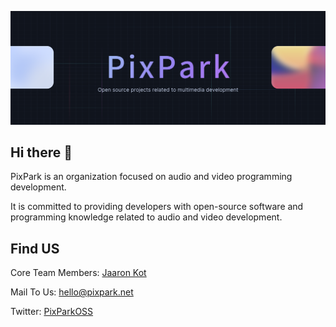 ![Open Source at PixPark](https://github.com/pixpark/.github/blob/main/images/open-at-pixpark.png)

## Hi there 👋

PixPark is an organization focused on audio and video programming development. 

It is committed to providing developers with open-source software and programming knowledge related to audio and video development.

## Find US
Core Team Members: [Jaaron Kot](https://github.com/jaaronkot)

Mail To Us: [hello@pixpark.net](mailto:hello@pixpark.net)

Twitter: [PixParkOSS](https://x.com/PixParkOSS)

